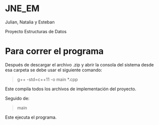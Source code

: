 # JNE_EM
Julian, Natalia y Esteban

Proyecto Estructuras de Datos

# Para correr el programa

Después de descargar el archivo .zip y abrir la consola del sistema desde esa carpeta
se debe usar el siguiente comando:

  > g++ -std=c++11 -o main *.cpp

  Este compila todos los archivos de implementación del proyecto.

Seguido de:

  > main

  Este ejecuta el programa.
